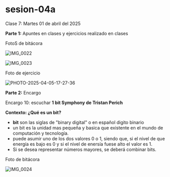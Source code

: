 # sesion-04a

Clase 7: Martes 01 de abril del 2025

**Parte 1:** Apuntes en clases y ejercicios realizado en clases

FotoS de bitácora

![IMG_0022](https://github.com/user-attachments/assets/0e71e65d-7aba-496f-bf89-402186629188)

![IMG_0023](https://github.com/user-attachments/assets/df5d65ef-1dfd-4b6d-bd78-90e26da2ebbd)

Foto de ejercicio 

![PHOTO-2025-04-05-17-27-36](https://github.com/user-attachments/assets/3fda60bc-0e19-46e6-8896-d90f75f1e7bb)

**Parte 2:** Encargo

Encargo 10: escuchar **1 bit Symphony de Tristan Perich**

**Contexto: ¿Qué es un bit?**
  - **bit** son las siglas de "binary digital" o en español digito binario
  - un bit es la unidad mas pequeña y basica que existente en el mundo de computación y tecnología.
  - puede asumir uno de los dos valores 0 o 1, siendo que, si el nivel de que energía es bajo es 0 y si el nivel de enersía fuese alto el valor es 1.
  - Si se desea representar números mayores, se deberá combinar bits.


Foto de bitácora

![IMG_0024](https://github.com/user-attachments/assets/b6df0a77-42fd-4130-b444-d913b29174b1)

